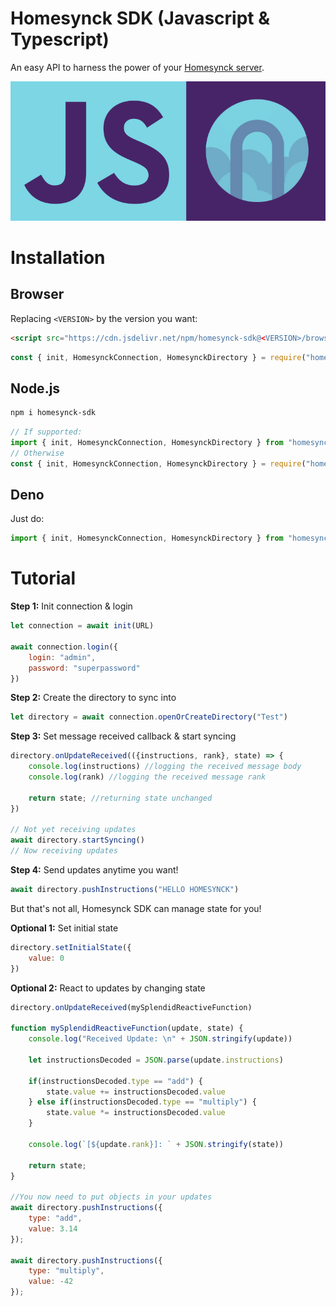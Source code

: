 # Homesynck SDK (Javascript & Typescript)
An easy API to harness the power of your [Homesynck server](https://github.com/Homesynck/homesynck-server).

![thumbnail](res/thumbnail.png)

# Installation
## Browser
Replacing `<VERSION>` by the version you want:

```html
<script src="https://cdn.jsdelivr.net/npm/homesynck-sdk@<VERSION>/browser/bundle.js"></script>
```

```js
const { init, HomesynckConnection, HomesynckDirectory } = require("homesynck-sdk");
```

## Node.js
```bash
npm i homesynck-sdk
```

```js
// If supported:
import { init, HomesynckConnection, HomesynckDirectory } from "homesynck-sdk";
// Otherwise
const { init, HomesynckConnection, HomesynckDirectory } = require("homesynck-sdk");
```

## Deno
Just do:

```js
import { init, HomesynckConnection, HomesynckDirectory } from "homesynck-sdk";
```

# Tutorial
**Step 1:** Init connection & login
```js
let connection = await init(URL)
    
await connection.login({
    login: "admin",
    password: "superpassword"
})
```

**Step 2:** Create the directory to sync into
```js
let directory = await connection.openOrCreateDirectory("Test")
```

**Step 3:** Set message received callback & start syncing
```js
directory.onUpdateReceived(({instructions, rank}, state) => {
    console.log(instructions) //logging the received message body
    console.log(rank) //logging the received message rank

    return state; //returning state unchanged
})

// Not yet receiving updates
await directory.startSyncing()
// Now receiving updates
```

**Step 4:** Send updates anytime you want!
```js
await directory.pushInstructions("HELLO HOMESYNCK")
```

But that's not all, Homesynck SDK can manage state for you!

**Optional 1:** Set initial state
```js
directory.setInitialState({
    value: 0
})
```

**Optional 2:** React to updates by changing state
```js
directory.onUpdateReceived(mySplendidReactiveFunction)

function mySplendidReactiveFunction(update, state) {
    console.log("Received Update: \n" + JSON.stringify(update))
    
    let instructionsDecoded = JSON.parse(update.instructions)

    if(instructionsDecoded.type == "add") {
        state.value += instructionsDecoded.value
    } else if(instructionsDecoded.type == "multiply") {
        state.value *= instructionsDecoded.value
    }
    
    console.log(`[${update.rank}]: ` + JSON.stringify(state))

    return state;
}

//You now need to put objects in your updates
await directory.pushInstructions({
    type: "add",
    value: 3.14
});

await directory.pushInstructions({
    type: "multiply",
    value: -42
});
```